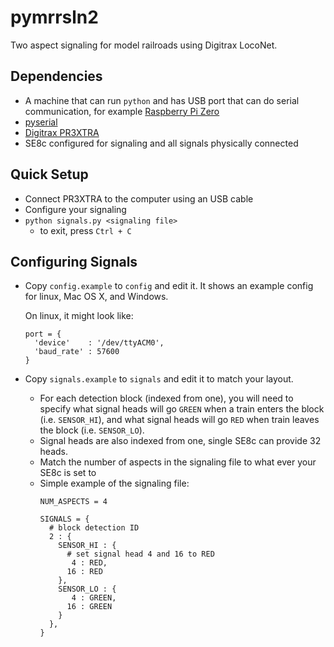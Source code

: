 pymrrsln2
==========

Two aspect signaling for model railroads using Digitrax LocoNet.


Dependencies
------------

* A machine that can run `python` and has USB port that can do serial communication, for example [Raspberry Pi Zero](https://www.raspberrypi.org/products/pi-zero/)
* [pyserial](https://pypi.python.org/pypi/pyserial)
* [Digitrax PR3XTRA](http://www.digitrax.com/products/computer-control/pr3xtra/)
* SE8c configured for signaling and all signals physically connected


Quick Setup
-----------

* Connect PR3XTRA to the computer using an USB cable
* Configure your signaling
* `python signals.py <signaling file>`
	- to exit, press `Ctrl + C`


Configuring Signals
-------------------

* Copy `config.example` to `config` and edit it.  It shows an example config for linux, Mac OS X, and Windows.

	On linux, it might look like:
	```
	port = {
	  'device'    : '/dev/ttyACM0',
	  'baud_rate' : 57600
	}
	```

* Copy `signals.example` to `signals` and edit it to match your layout.
	- For each detection block (indexed from one), you will need to specify what signal heads will go `GREEN` when a train enters the block (i.e. `SENSOR_HI`),
	and what signal heads will go `RED` when train leaves the block (i.e. `SENSOR_LO`).
	- Signal heads are also indexed from one, single SE8c can provide 32 heads.
	- Match the number of aspects in the signaling file to what ever your SE8c is set to
	- Simple example of the signaling file:
		```
		NUM_ASPECTS = 4

		SIGNALS = {
		  # block detection ID
		  2 : {
		    SENSOR_HI : {
		      # set signal head 4 and 16 to RED
		       4 : RED,
		      16 : RED
		    },
		    SENSOR_LO : {
		       4 : GREEN,
		      16 : GREEN
		    }
		  },
		}
		```
